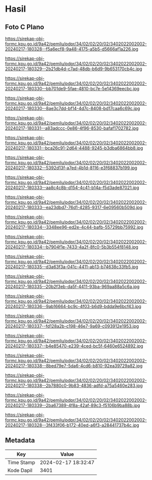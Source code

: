 # Hasil

## Foto C Plano

https://sirekap-obj-formc.kpu.go.id/9a42/pemilu/pdpr/34/02/02/20/02/3402022002002-20240217-180328--f5a6ecf8-9a48-4175-a5b5-d5666af1a226.jpg

https://sirekap-obj-formc.kpu.go.id/9a42/pemilu/pdpr/34/02/02/20/02/3402022002002-20240217-180329--2b21db4d-c7ad-48db-b6d9-9b653170cb4c.jpg

https://sirekap-obj-formc.kpu.go.id/9a42/pemilu/pdpr/34/02/02/20/02/3402022002002-20240217-180330--bb701de9-5fae-4810-bc7e-5e14369eecbc.jpg

https://sirekap-obj-formc.kpu.go.id/9a42/pemilu/pdpr/34/02/02/20/02/3402022002002-20240217-180330--8ae3c7dd-bf14-4d7c-8408-bd17caa6c69c.jpg

https://sirekap-obj-formc.kpu.go.id/9a42/pemilu/pdpr/34/02/02/20/02/3402022002002-20240217-180331--a83adccc-0e86-4f96-8530-bafaf1702782.jpg

https://sirekap-obj-formc.kpu.go.id/9a42/pemilu/pdpr/34/02/02/20/02/3402022002002-20240217-180331--bca26c91-2d64-4488-9245-b3dba6864bb8.jpg

https://sirekap-obj-formc.kpu.go.id/9a42/pemilu/pdpr/34/02/02/20/02/3402022002002-20240217-180332--5392d13f-a7ed-4b1d-8116-e3f68837b199.jpg

https://sirekap-obj-formc.kpu.go.id/9a42/pemilu/pdpr/34/02/02/20/02/3402022002002-20240217-180333--aa8c4c8b-d154-4c41-b14a-f5d3ade87021.jpg

https://sirekap-obj-formc.kpu.go.id/9a42/pemilu/pdpr/34/02/02/20/02/3402022002002-20240217-180333--ea23dbd7-76d1-4285-9317-6e09560b509d.jpg

https://sirekap-obj-formc.kpu.go.id/9a42/pemilu/pdpr/34/02/02/20/02/3402022002002-20240217-180334--3348ee96-ed2e-4c44-bafb-55729bb75992.jpg

https://sirekap-obj-formc.kpu.go.id/9a42/pemilu/pdpr/34/02/02/20/02/3402022002002-20240217-180334--b7904f1e-7433-4a2f-8fc0-5b3b554f8148.jpg

https://sirekap-obj-formc.kpu.go.id/9a42/pemilu/pdpr/34/02/02/20/02/3402022002002-20240217-180335--d3a63f3a-041c-4411-ab13-b74638c33fb5.jpg

https://sirekap-obj-formc.kpu.go.id/9a42/pemilu/pdpr/34/02/02/20/02/3402022002002-20240217-180335--20b2f3eb-da5f-4411-93ba-969aa88a5c6a.jpg

https://sirekap-obj-formc.kpu.go.id/9a42/pemilu/pdpr/34/02/02/20/02/3402022002002-20240217-180336--9ab16664-bc9c-4f03-b6d9-bdda9e6bcf43.jpg

https://sirekap-obj-formc.kpu.go.id/9a42/pemilu/pdpr/34/02/02/20/02/3402022002002-20240217-180337--fd128a2b-c198-46e7-9a69-c093912e1953.jpg

https://sirekap-obj-formc.kpu.go.id/9a42/pemilu/pdpr/34/02/02/20/02/3402022002002-20240217-180337--b4e85470-e239-4ced-bc5f-6460e6524892.jpg

https://sirekap-obj-formc.kpu.go.id/9a42/pemilu/pdpr/34/02/02/20/02/3402022002002-20240217-180338--8bed79e7-5da6-4cd6-b810-92ea39729a82.jpg

https://sirekap-obj-formc.kpu.go.id/9a42/pemilu/pdpr/34/02/02/20/02/3402022002002-20240217-180338--2b7880c0-9b83-4836-adfd-a75a5460e283.jpg

https://sirekap-obj-formc.kpu.go.id/9a42/pemilu/pdpr/34/02/02/20/02/3402022002002-20240217-180339--2ba67389-4f8a-42af-89c3-f5106b9ba88b.jpg

https://sirekap-obj-formc.kpu.go.id/9a42/pemilu/pdpr/34/02/02/20/02/3402022002002-20240217-180328--3f433f06-b172-40ed-a6f3-a28441737b4c.jpg


## Metadata

| Key        | Value               |
| ---------- | ------------------- |
| Time Stamp | 2024-02-17 18:32:47 |
| Kode Dapil | 3401                |



